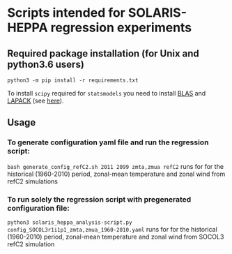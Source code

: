 # Scripts intended for SOLARIS-HEPPA regression experiments
## Required package installation (for Unix and python3.6 users)
`python3 -m pip install -r requirements.txt`

To install `scipy` required for `statsmodels` you need to install [BLAS](https://en.wikipedia.org/wiki/Basic_Linear_Algebra_Subprograms) and [LAPACK](https://en.wikipedia.org/wiki/LAPACK) (see [here](https://stackoverflow.com/questions/33368261/what-is-the-easiest-way-to-install-blas-and-lapack-for-scipy/33369271)).

## Usage
### To generate configuration yaml file and run the regression script:
`bash generate_config_refC2.sh 2011 2099 zmta,zmua refC2` runs for for the historical (1960-2010) period, zonal-mean temperature and zonal wind from refC2 simulations
### To run solely the regression script with pregenerated configuration file:
`python3 solaris_heppa_analysis-script.py config_SOCOL3r1i1p1_zmta,zmua_1960-2010.yaml` runs for for the historical (1960-2010) period, zonal-mean temperature and zonal wind from SOCOL3 refC2 simulation
